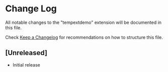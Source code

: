 # Change Log

All notable changes to the "tempextdemo" extension will be documented in this file.

Check [Keep a Changelog](http://keepachangelog.com/) for recommendations on how to structure this file.

## [Unreleased]

- Initial release